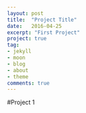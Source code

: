 ```yaml
---
layout: post
title:  "Project Title"
date:   2016-04-25
excerpt: "First Project"
project: true
tag:
- jekyll 
- moon
- blog
- about
- theme
comments: true
---
```


#Project 1